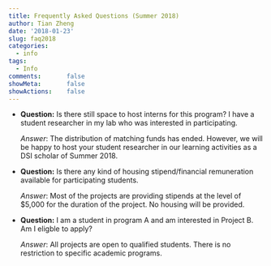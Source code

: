 ```yaml
---
title: Frequently Asked Questions (Summer 2018)
author: Tian Zheng
date: '2018-01-23'
slug: faq2018
categories:
  - info
tags:
  - Info
comments:       false
showMeta:       false
showActions:    false
---
```

+ **Question:** Is there still space to host interns for this program?  I have a student researcher in my lab who was interested in participating.

    *Answer*: The distribution of matching funds has ended. However, we will be happy to host your student researcher in our learning activities as a DSI scholar of Summer 2018.

+ **Question:** Is there any kind of housing stipend/financial remuneration available for participating students. 

    *Answer*: Most of the projects are providing stipends at the level of $5,000 for the duration of the project. No housing will be provided. 
    
+ **Question:** I am a student in program A and am interested in Project B. Am I eligble to apply?

    *Answer*: All projects are open to qualified students. There is no restriction to specific academic programs.

